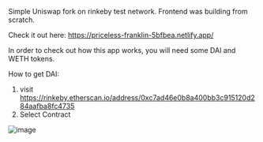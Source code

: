 Simple Uniswap fork on rinkeby test network. Frontend was building from scratch. 

Check it out here: https://priceless-franklin-5bfbea.netlify.app/


In order to check out how this app works, you will need some DAI and WETH tokens.

How to get DAI:

1. visit https://rinkeby.etherscan.io/address/0xc7ad46e0b8a400bb3c915120d284aafba8fc4735
2. Select Contract 


![image](https://user-images.githubusercontent.com/64146291/174457971-9f27455b-f7bf-4041-886e-38de0d042855.png)
